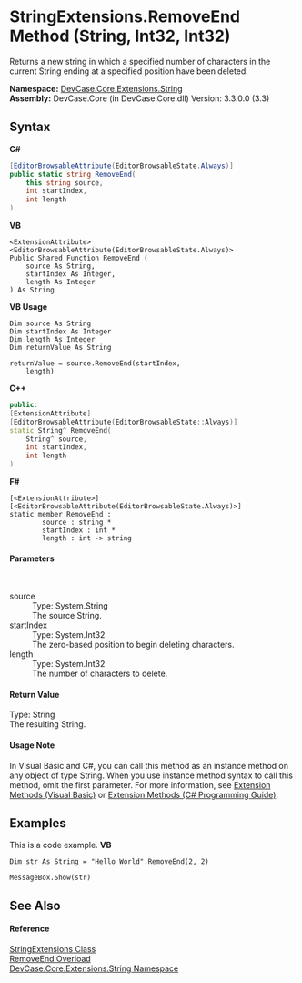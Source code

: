 # StringExtensions.RemoveEnd Method (String, Int32, Int32)
 

Returns a new string in which a specified number of characters in the current String ending at a specified position have been deleted.

**Namespace:**&nbsp;<a href="N_DevCase_Core_Extensions_String">DevCase.Core.Extensions.String</a><br />**Assembly:**&nbsp;DevCase.Core (in DevCase.Core.dll) Version: 3.3.0.0 (3.3)

## Syntax

**C#**<br />
``` C#
[EditorBrowsableAttribute(EditorBrowsableState.Always)]
public static string RemoveEnd(
	this string source,
	int startIndex,
	int length
)
```

**VB**<br />
``` VB
<ExtensionAttribute>
<EditorBrowsableAttribute(EditorBrowsableState.Always)>
Public Shared Function RemoveEnd ( 
	source As String,
	startIndex As Integer,
	length As Integer
) As String
```

**VB Usage**<br />
``` VB Usage
Dim source As String
Dim startIndex As Integer
Dim length As Integer
Dim returnValue As String

returnValue = source.RemoveEnd(startIndex, 
	length)
```

**C++**<br />
``` C++
public:
[ExtensionAttribute]
[EditorBrowsableAttribute(EditorBrowsableState::Always)]
static String^ RemoveEnd(
	String^ source, 
	int startIndex, 
	int length
)
```

**F#**<br />
``` F#
[<ExtensionAttribute>]
[<EditorBrowsableAttribute(EditorBrowsableState.Always)>]
static member RemoveEnd : 
        source : string * 
        startIndex : int * 
        length : int -> string 

```


#### Parameters
&nbsp;<dl><dt>source</dt><dd>Type: System.String<br />The source String.</dd><dt>startIndex</dt><dd>Type: System.Int32<br />The zero-based position to begin deleting characters.</dd><dt>length</dt><dd>Type: System.Int32<br />The number of characters to delete.</dd></dl>

#### Return Value
Type: String<br />The resulting String.

#### Usage Note
In Visual Basic and C#, you can call this method as an instance method on any object of type String. When you use instance method syntax to call this method, omit the first parameter. For more information, see <a href="https://docs.microsoft.com/dotnet/visual-basic/programming-guide/language-features/procedures/extension-methods">Extension Methods (Visual Basic)</a> or <a href="https://docs.microsoft.com/dotnet/csharp/programming-guide/classes-and-structs/extension-methods">Extension Methods (C# Programming Guide)</a>.

## Examples
This is a code example. 
**VB**<br />
``` VB
Dim str As String = "Hello World".RemoveEnd(2, 2)

MessageBox.Show(str)
```


## See Also


#### Reference
<a href="T_DevCase_Core_Extensions_String_StringExtensions">StringExtensions Class</a><br /><a href="Overload_DevCase_Core_Extensions_String_StringExtensions_RemoveEnd">RemoveEnd Overload</a><br /><a href="N_DevCase_Core_Extensions_String">DevCase.Core.Extensions.String Namespace</a><br />